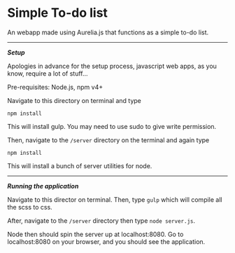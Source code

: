 Simple To-do list
=================

An webapp made using Aurelia.js that functions as a simple to-do list.

----------

***Setup***

Apologies in advance for the setup process, javascript web apps, as you know, require a lot of stuff...

Pre-requisites: Node.js, npm v4+

Navigate to this directory on terminal and type

```
npm install
```

This will install gulp. You may need to use sudo to give write permission.

Then, navigate to the ```/server``` directory on the terminal and again type
```
npm install
```
This will install a bunch of server utilities for node.

----------

***Running the application***

Navigate to this director on terminal.
Then, type ```gulp``` which will compile all the scss to css.

After, navigate to the ```/server``` directory then type ```node server.js```.

Node then should spin the server up at localhost:8080. Go to localhost:8080 on your browser, and you should see the application.